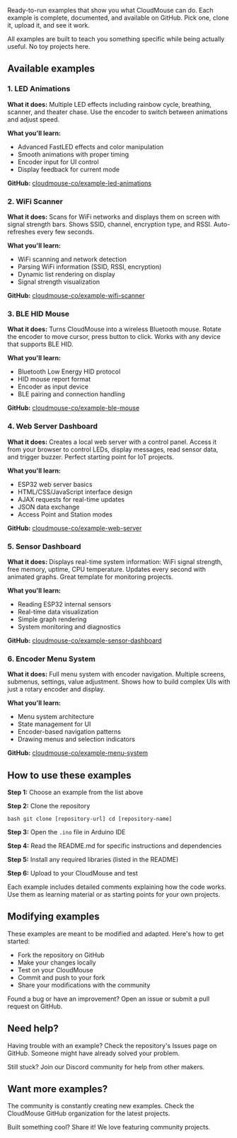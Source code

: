 Ready-to-run examples that show you what CloudMouse can do. Each example is complete, documented, and available on GitHub. Pick one, clone it, upload it, and see it work.

All examples are built to teach you something specific while being actually useful. No toy projects here.

## Available examples

### 1\. LED Animations

**What it does:** Multiple LED effects including rainbow cycle, breathing, scanner, and theater chase. Use the encoder to switch between animations and adjust speed.

**What you'll learn:**

  * Advanced FastLED effects and color manipulation
  * Smooth animations with proper timing
  * Encoder input for UI control
  * Display feedback for current mode

**GitHub:** [cloudmouse-co/example-led-animations](https://github.com/cloudmouse-co/example-led-animations)

### 2\. WiFi Scanner

**What it does:** Scans for WiFi networks and displays them on screen with signal strength bars. Shows SSID, channel, encryption type, and RSSI. Auto-refreshes every few seconds.

**What you'll learn:**

  * WiFi scanning and network detection
  * Parsing WiFi information (SSID, RSSI, encryption)
  * Dynamic list rendering on display
  * Signal strength visualization

**GitHub:** [cloudmouse-co/example-wifi-scanner](https://github.com/cloudmouse-co/example-wifi-scanner)

### 3\. BLE HID Mouse

**What it does:** Turns CloudMouse into a wireless Bluetooth mouse. Rotate the encoder to move cursor, press button to click. Works with any device that supports BLE HID.

**What you'll learn:**

  * Bluetooth Low Energy HID protocol
  * HID mouse report format
  * Encoder as input device
  * BLE pairing and connection handling

**GitHub:** [cloudmouse-co/example-ble-mouse](https://github.com/cloudmouse-co/example-ble-mouse)

### 4\. Web Server Dashboard

**What it does:** Creates a local web server with a control panel. Access it from your browser to control LEDs, display messages, read sensor data, and trigger buzzer. Perfect starting point for IoT projects.

**What you'll learn:**

  * ESP32 web server basics
  * HTML/CSS/JavaScript interface design
  * AJAX requests for real-time updates
  * JSON data exchange
  * Access Point and Station modes

**GitHub:** [cloudmouse-co/example-web-server](https://github.com/cloudmouse-co/example-web-server)

### 5\. Sensor Dashboard

**What it does:** Displays real-time system information: WiFi signal strength, free memory, uptime, CPU temperature. Updates every second with animated graphs. Great template for monitoring projects.

**What you'll learn:**

  * Reading ESP32 internal sensors
  * Real-time data visualization
  * Simple graph rendering
  * System monitoring and diagnostics

**GitHub:** [cloudmouse-co/example-sensor-dashboard](https://github.com/cloudmouse-co/example-sensor-dashboard)

### 6\. Encoder Menu System

**What it does:** Full menu system with encoder navigation. Multiple screens, submenus, settings, value adjustment. Shows how to build complex UIs with just a rotary encoder and display.

**What you'll learn:**

  * Menu system architecture
  * State management for UI
  * Encoder-based navigation patterns
  * Drawing menus and selection indicators

**GitHub:** [cloudmouse-co/example-menu-system](https://github.com/cloudmouse-co/example-menu-system)

## How to use these examples

**Step 1:** Choose an example from the list above

**Step 2:** Clone the repository

```bash git clone [repository-url] cd [repository-name] ``` 

**Step 3:** Open the `.ino` file in Arduino IDE

**Step 4:** Read the README.md for specific instructions and dependencies

**Step 5:** Install any required libraries (listed in the README)

**Step 6:** Upload to your CloudMouse and test

Each example includes detailed comments explaining how the code works. Use them as learning material or as starting points for your own projects.

## Modifying examples

These examples are meant to be modified and adapted. Here's how to get started:

  * Fork the repository on GitHub
  * Make your changes locally
  * Test on your CloudMouse
  * Commit and push to your fork
  * Share your modifications with the community

Found a bug or have an improvement? Open an issue or submit a pull request on GitHub.

## Need help?

Having trouble with an example? Check the repository's Issues page on GitHub. Someone might have already solved your problem.

Still stuck? Join our Discord community for help from other makers.

## Want more examples?

The community is constantly creating new examples. Check the CloudMouse GitHub organization for the latest projects.

Built something cool? Share it! We love featuring community projects.